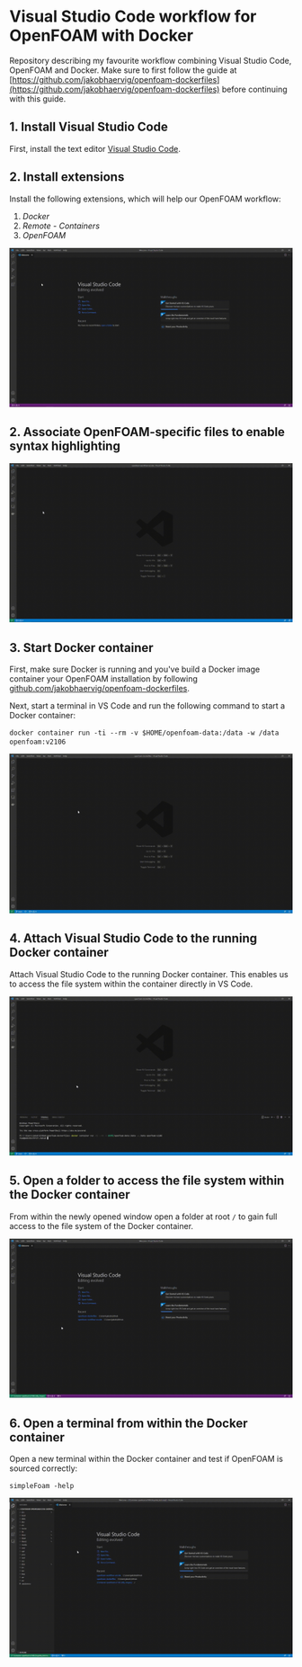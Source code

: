 # Visual Studio Code workflow for OpenFOAM with Docker
Repository describing my favourite workflow combining Visual Studio Code, OpenFOAM and Docker. Make sure to first follow the guide at [https://github.com/jakobhaervig/openfoam-dockerfiles](https://github.com/jakobhaervig/openfoam-dockerfiles) before continuing with this guide.

## 1. Install Visual Studio Code
First, install the text editor [Visual Studio Code](https://code.visualstudio.com).

## 2. Install extensions
Install the following extensions, which will help our OpenFOAM workflow:
1. *Docker*
2. *Remote - Containers*
3. *OpenFOAM*

![](install-extensions.gif)

## 2. Associate OpenFOAM-specific files to enable syntax highlighting

![](associate-file-extensions.gif)

## 3. Start Docker container
First, make sure Docker is running and you've build a Docker image container your OpenFOAM installation by following [github.com/jakobhaervig/openfoam-dockerfiles](https://github.com/jakobhaervig/openfoam-dockerfiles).

Next, start a terminal in VS Code and run the following command to start a Docker container:

```shell
docker container run -ti --rm -v $HOME/openfoam-data:/data -w /data openfoam:v2106

```

![](startContainer.gif)

## 4. Attach Visual Studio Code to the running Docker container
Attach Visual Studio Code to the running Docker container. This enables us to access the file system within the container directly in VS Code.

![](attachVSCode.gif)

## 5. Open a folder to access the file system within the Docker container
From within the newly opened window open a folder at root ``/`` to gain full access to the file system of the Docker container.

![](openFolder.gif)

## 6. Open a terminal from within the Docker container
Open a new terminal within the Docker container and test if OpenFOAM is sourced correctly:
```shell
simpleFoam -help

```
![](terminalInContainer.gif)
